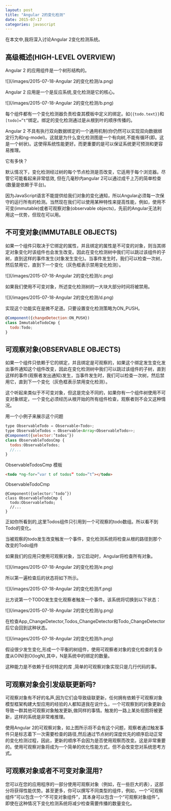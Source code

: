 ```yaml
---
layout: post
title: "Angular 2的变化检测"
date: 2015-07-17
categories: javascript
---
```


在本文中,我将深入讨论Angular 2变化检测系统。

高级概述(HIGH-LEVEL OVERVIEW)
--------

Angular 2 的应用组件是一个树形结构的。

![](/images/2015-07-18-Angular 2的变化检测/a.png)

Angular 2 应用是一个是反应系统,变化检测是它的核心。

![](/images/2015-07-18-Angular 2的变化检测/b.png)

每个组件都有一个变化检测器负责检查其模板中定义的绑定。如`{{todo.text}}`和`[todo]=”t”`绑定。绑定的变化检测通过是从根到叶的顺序传播的。

Angular 2 不具有执行双向数据绑定的一个通用机制(你仍然可以实现双向数据绑定行为和ng-model)。这就是为什么变化检测图是一个有向树,不能有循环(即。这是一个树状)。这使得系统性能更好。而更重要的是可以保证系统更可预测和更容易推理。

它有多快？

默认情况下，变化检测经过树的每个节点检测是否改变，它适用于每个浏览器。尽管它可能看起来非常低效, 但在几毫秒内angular 2可以通过成千上万的简单检查(数量是依赖于平台)。

因为JavaScript语言不能提供给我们对象的变化通知，所以Angular必须每一次保守的运行所有的检测。当然现在我们可以使用某种特性来提高性能，例如，使用不可变(immutable)或者可观察对象(observable objects)，先前的Angular无法利用这一优势，但现在可以用。

不可变对象(IMMUTABLE OBJECTS)
--------

如果一个组件只取决于它绑定的属性，并且绑定的属性是不可变的对象，则当其绑定对象变化时该组件也会发生改变。因此在变化检测树中我们可以跳过该组件的子树，直到这样的事件发生(对象发生变化)。当事件发生时，我们可以检查一次树，然后禁用它，直到下一个变化（灰色框表示禁用变化检测）。

![](/images/2015-07-18-Angular 2的变化检测/c.png)

如果我们使用不可变对象，所述变化检测树的一大块大部分时间将​​被禁用。

![](/images/2015-07-18-Angular 2的变化检测/d.png)

实现这个功能实在是微不足道。只要设置变化检测策略为ON_PUSH。

```javascript
@Component({changeDetection:ON_PUSH})
class ImmutableTodoCmp {
  todo:Todo; 
}
```

可观察对象(OBSERVABLE OBJECTS)
--------

如果一个组件只依赖于它的绑定，并且绑定是可观察的，如果这个绑定发生变化发出事件通知这个组件改变，因此在变化检测树中我们可以跳过该组件的子树，直到这样的事件(观察者发出通知)发生，当事件发生时，我们可以检查一次树，然后禁用它，直到下一个变化（灰色框表示禁用变化检测）。

这个听起来类似于不可变对象，但这是完全不同的，如果你有一个组件树使用不可变对象绑定，一个变化必须经历从根开始的所有组件检查，观察者则不会又这种情况。

用一个小例子来展示这个问题

```javascript
type ObservableTodo = Observable<Todo>;
type ObservableTodos = Observable<Array<ObservableTodo>>;
@Component({selector:’todos’})
class ObservableTodosCmp {
  todos:ObservableTodos;
  //...
}
```

ObservableTodosCmp 模板

```html
<todo *ng-for=”var t of todos” todo=”t”></todo>
```

ObservableTodoCmp

```
@Component({selector:’todo’})
class ObservableTodoCmp {
  todo:ObservableTodo;
  //...
}
```

正如你所看到的,这里Todos组件只引用到一个可观察的todo数组。所以看不到Todo的变化。

当被观察的todo发生改变触发一个事件，变化检测系统将检查从根的路径到那个改变的Todo组件

如果我们的应用只使用可观察对象，当它启动时，Angular将检查所有对象。

![](/images/2015-07-18-Angular 2的变化检测/e.png)

所以第一遍检查后的状态将如下所示。

![](/images/2015-07-18-Angular 2的变化检测/f.png)

比方说第一个TODO发生变化观察者触发一个事件。该系统将切换到以下状态：

![](/images/2015-07-18-Angular 2的变化检测/g.png)

在检查App_ChangeDetector,Todos_ChangeDetector和Todo_ChangeDetector后它会回到这种状态。

![](/images/2015-07-18-Angular 2的变化检测/h.png)

假设很少发生变化,形成一个平衡的树组件，使用可观察者对象的变化检查的复杂度从O(N)到O(logN),其中，N是系统中的绑定的数量。

这种能力是不依赖于任何特定的库 ,简单的可观察对象实现只是几行代码的事。

可观察对象会引发级联更新吗?
-------

可观察对象有不好的名声,因为它们会导致级联更新，任何拥有依赖于可观察对象模型框架构建大型应用的经验的人都知道我在说什么，一个可观察到的对象更新会导致一群其他可观察对象触发更新,做同样的事情。触发的一路上某处视图将被更新，这样的系统是非常难推理。

使用Angular 2的可观察对象，如上图所示将不会有这个问题，观察者通过触发事件只是标志着下一次需要检查的路径,然后通过节点树的深度优先的顺序启动正常的变化检测过程，因此，更新的顺序不会因为是否使用观察而改变。这是非常重要的。使用可观察对象将成为一个简单的优化性能方式，但不会改变您对系统思考方式。


可观察对象或者不可变对象混用?
-------

您可以在您的应用程序的一部分使用可观察对象（例如，在一些巨大的表），这部分将获得性能优势。甚至更多，你可以撰写不同类型的组件，例如，一个“可观察组件”可以包含一个“不可变对象组件”，其本身可以包含一个“可观察对象组件”。即使在这种情况下变化检测系统将减少检查需要传播的数量变化。




